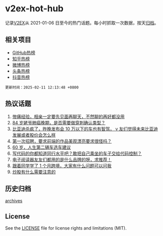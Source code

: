 # v2ex-hot-hub

 记录[V2EX](https://www.v2ex.com/)从 2021-01-06 日至今的热门话题。每小时抓取一次数据，按天[归档](archives)。
 
 ## 相关项目

- [GitHub热榜](https://github.com/lonnyzhang423/github-hot-hub)
- [知乎热榜](https://github.com/lonnyzhang423/zhihu-hot-hub)
- [微博热榜](https://github.com/lonnyzhang423/weibo-hot-hub)
- [头条热榜](https://github.com/lonnyzhang423/toutiao-hot-hub)
- [抖音热榜](https://github.com/lonnyzhang423/douyin-hot-hub)


 `更新时间：2025-02-11 12:13:48 +0800`

## 热议话题

1. [惨痛经验，相亲一定要先见面再聊天，不然聊的再好都没用](https://www.v2ex.com/t/1110329)
1. [84 岁姥爷肺癌晚期，是否需要做穿刺确认类型？](https://www.v2ex.com/t/1110493)
1. [比亚迪杀疯了，昨晚发布会 10 万以下的车也有智驾， v 友们觉得未来比亚迪发展或者股价会怎么样](https://www.v2ex.com/t/1110498)
1. [第一次招聘，要求前端的作品美观漂亮要求很怪吗？](https://www.v2ex.com/t/1110318)
1. [60 岁，人生第二辆车选车建议](https://www.v2ex.com/t/1110494)
1. [写代码的你都知道同行水平吧？敢把自己乘坐的车子交给代码控制？](https://www.v2ex.com/t/1110518)
1. [电子阅读器友友们都用的是什么品牌的呀，求推荐！](https://www.v2ex.com/t/1110290)
1. [跟着同学学了 1 个月跨境，大家有什么问题可以问我](https://www.v2ex.com/t/1110391)
1. [炒股有什么需要注意的](https://www.v2ex.com/t/1110500)

## 历史归档

[archives](archives)

## License

See the [LICENSE](LICENSE) file for license rights and limitations (MIT).
